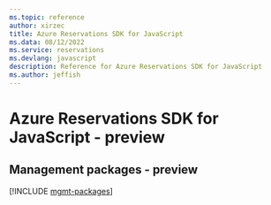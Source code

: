 ```yaml
---
ms.topic: reference
author: xirzec
title: Azure Reservations SDK for JavaScript
ms.data: 08/12/2022
ms.service: reservations
ms.devlang: javascript
description: Reference for Azure Reservations SDK for JavaScript
ms.author: jeffish
---
```

# Azure Reservations SDK for JavaScript - preview

## Management packages - preview
[!INCLUDE [mgmt-packages](reservations-mgmt-index.md)]
